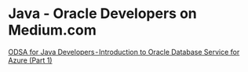 # Java - Oracle Developers on Medium.com
[ODSA for Java Developers - Introduction to Oracle Database Service for Azure (Part 1)](https://medium.com/oracledevs/odsa-for-java-developers-introduction-to-oracle-database-service-for-azure-part-1-bff24c787055)
